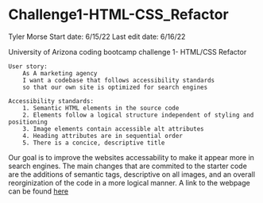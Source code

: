 # Challenge1-HTML-CSS_Refactor
Tyler Morse
Start date: 6/15/22
Last edit date: 6/16/22

University of Arizona coding bootcamp challenge 1- HTML/CSS Refactor

    User story:
        As A marketing agency
        I want a codebase that follows accessibility standards
        so that our own site is optimized for search engines

    Accessibility standards:
        1. Semantic HTML elements in the source code
        2. Elements follow a logical structure independent of styling and positioning
        3. Image elements contain accessible alt attributes
        4. Heading attributes are in sequential order
        5. There is a concice, descriptive title


Our goal is to improve the websites accessability to make it appear more in search engines. The main changes that are commited to the starter code are the additions of semantic tags, descriptive <alt> on all images, and an overall reorginization of the code in a more logical manner. A link to the webpage can be found <a href="index.html">here</a>